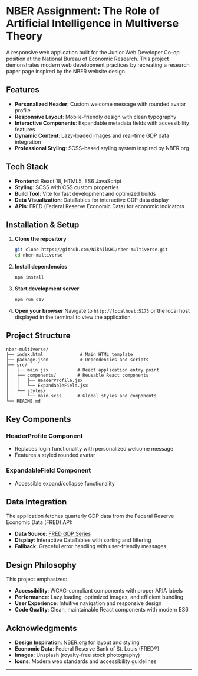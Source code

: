 # NBER Assignment: The Role of Artificial Intelligence in Multiverse Theory

A responsive web application built for the Junior Web Developer Co-op position at the National Bureau of Economic Research. This project demonstrates modern web development practices by recreating a research paper page inspired by the NBER website design.

## Features

- **Personalized Header**: Custom welcome message with rounded avatar profile
- **Responsive Layout**: Mobile-friendly design with clean typography
- **Interactive Components**: Expandable metadata fields with accessibility features
- **Dynamic Content**: Lazy-loaded images and real-time GDP data integration
- **Professional Styling**: SCSS-based styling system inspired by NBER.org

## Tech Stack

- **Frontend**: React 18, HTML5, ES6 JavaScript
- **Styling**: SCSS with CSS custom properties
- **Build Tool**: Vite for fast development and optimized builds
- **Data Visualization**: DataTables for interactive GDP data display
- **APIs**: FRED (Federal Reserve Economic Data) for economic indicators

## Installation & Setup

1. **Clone the repository**
   ```bash
   git clone https://github.com/NikhilKH1/nber-multiverse.git
   cd nber-multiverse
   ```

2. **Install dependencies**
   ```bash
   npm install
   ```

3. **Start development server**
   ```bash
   npm run dev
   ```

4. **Open your browser**
   Navigate to `http://localhost:5173` or the local host displayed in the terminal to view the application


## Project Structure

```
nber-multiverse/
├── index.html              # Main HTML template
├── package.json            # Dependencies and scripts
├── src/
│   ├── main.jsx           # React application entry point
│   ├── components/        # Reusable React components
│   │   ├── HeaderProfile.jsx
│   │   └── ExpandableField.jsx
│   └── styles/
│       └── main.scss      # Global styles and components
└── README.md
```

## Key Components

### HeaderProfile Component
- Replaces login functionality with personalized welcome message
- Features a styled rounded avatar

### ExpandableField Component
- Accessible expand/collapse functionality

## Data Integration

The application fetches quarterly GDP data from the Federal Reserve Economic Data (FRED) API: 
- **Data Source**: [FRED GDP Series](https://fred.stlouisfed.org/series/GDP)
- **Display**: Interactive DataTables with sorting and filtering
- **Fallback**: Graceful error handling with user-friendly messages

## Design Philosophy

This project emphasizes:
- **Accessibility**: WCAG-compliant components with proper ARIA labels
- **Performance**: Lazy loading, optimized images, and efficient bundling
- **User Experience**: Intuitive navigation and responsive design
- **Code Quality**: Clean, maintainable React components with modern ES6

## Acknowledgments

- **Design Inspiration**: [NBER.org](https://www.nber.org/) for layout and styling
- **Economic Data**: Federal Reserve Bank of St. Louis (FRED®)
- **Images**: Unsplash (royalty-free stock photography)
- **Icons**: Modern web standards and accessibility guidelines

---
